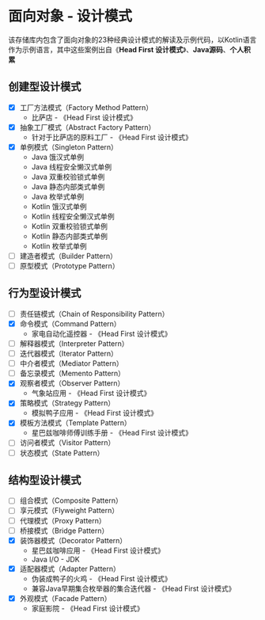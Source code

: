 # 面向对象 - 设计模式

该存储库内包含了面向对象的23种经典设计模式的解读及示例代码，以Kotlin语言作为示例语言，其中这些案例出自《**Head First 设计模式**》、**Java源码**、**个人积累**

## 创建型设计模式

- [x] 工厂方法模式（Factory Method Pattern）
    * 比萨店 - 《Head First 设计模式》
- [x] 抽象工厂模式（Abstract Factory Pattern）
    * 针对于比萨店的原料工厂 - 《Head First 设计模式》
- [x] 单例模式（Singleton Pattern）
    * Java 饿汉式单例
    * Java 线程安全懒汉式单例
    * Java 双重校验锁式单例
    * Java 静态内部类式单例
    * Java 枚举式单例
    * Kotlin 饿汉式单例
    * Kotlin 线程安全懒汉式单例
    * Kotlin 双重校验锁式单例
    * Kotlin 静态内部类式单例
    * Kotlin 枚举式单例
- [ ] 建造者模式（Builder Pattern）
- [ ] 原型模式（Prototype Pattern）

## 行为型设计模式

- [ ] 责任链模式（Chain of Responsibility Pattern）
- [x] 命令模式（Command Pattern）
    * 家电自动化遥控器 - 《Head First 设计模式》
- [ ] 解释器模式（Interpreter Pattern）
- [ ] 迭代器模式（Iterator Pattern）
- [ ] 中介者模式（Mediator Pattern）
- [ ] 备忘录模式（Memento Pattern）
- [x] 观察者模式（Observer Pattern）
    * 气象站应用 - 《Head First 设计模式》
- [x] 策略模式（Strategy Pattern）
    * 模拟鸭子应用 - 《Head First 设计模式》
- [x] 模板方法模式（Template Pattern）
    * 星巴兹咖啡师傅训练手册 - 《Head First 设计模式》
- [ ] 访问者模式（Visitor Pattern）
- [ ] 状态模式（State Pattern）

## 结构型设计模式

- [ ] 组合模式（Composite Pattern）
- [ ] 享元模式（Flyweight Pattern）
- [ ] 代理模式（Proxy Pattern）
- [ ] 桥接模式（Bridge Pattern）
- [x] 装饰器模式（Decorator Pattern）
    * 星巴兹咖啡应用 - 《Head First 设计模式》
    * Java I/O - JDK
- [x] 适配器模式（Adapter Pattern）
    * 伪装成鸭子的火鸡 - 《Head First 设计模式》
    * 兼容Java早期集合枚举器的集合迭代器 - 《Head First 设计模式》
- [x] 外观模式（Facade Pattern）
    * 家庭影院 - 《Head First 设计模式》